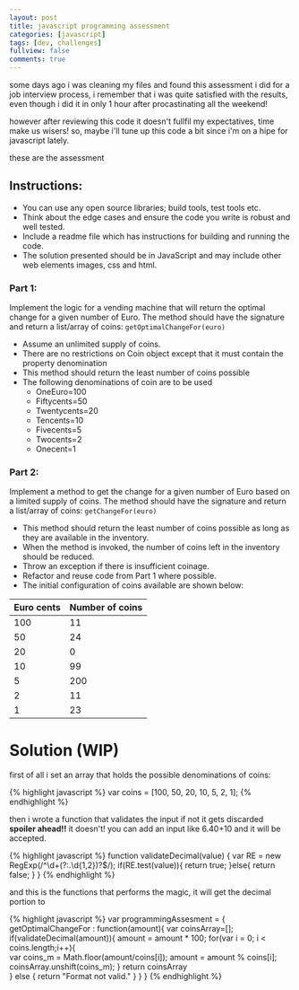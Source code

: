 ```yaml
---
layout: post
title: javascript programming assessment
categories: [javascript]
tags: [dev, challenges]
fullview: false
comments: true
---
```

some days ago i was cleaning my files and found this assessment i did for a job interview process, i remember that i was quite satisfied with the results, even though i did it in only 1 hour after procastinating all the weekend!

however after reviewing this code it doesn't fullfil my expectatives, time make us wisers! so, maybe i'll tune up this code a bit since i'm on a hipe for javascript lately. 

these are the assessment

## Instructions:

* You can use any open source libraries; build tools, test tools etc.
* Think about the edge cases and ensure the code you write is robust and well tested.
* Include a readme file which has instructions for building and running the code.
* The solution presented should be in JavaScript and may include other web elements images, css and html.

### Part 1:
Implement the logic for a vending machine that will return the optimal change for a given number of Euro. The method should have the signature and return a list/array of coins: `getOptimalChangeFor(euro)`

* Assume an unlimited supply of coins.
* There are no restrictions on Coin object except that it must contain the property denomination
* This method should return the least number of coins possible
* The following denominations of coin are to be used
    + OneEuro=100
    + Fiftycents=50
    + Twentycents=20 
    + Tencents=10
    + Fivecents=5
    + Twocents=2
    + Onecent=1

### Part 2:
Implement a method to get the change for a given number of Euro based on a limited supply of coins. The method should have the signature and return a list/array of coins: `getChangeFor(euro)`

* This method should return the least number of coins possible as long as they are available in the inventory.
* When the method is invoked, the number of coins left in the inventory should be reduced.
* Throw an exception if there is insufficient coinage.
* Refactor and reuse code from Part 1 where possible.
* The initial configuration of coins available are shown below:

|Euro cents     | Number of coins  |
|---|---|
| 100  | 11  |
| 50 | 24  |
| 20  | 0  |
| 10  | 99  |
| 5  | 200  |
| 2  | 11  |
| 1  | 23  |

# Solution (WIP)

first of all i set an array that holds the possible denominations of coins:

{% highlight javascript %}
var coins = [100, 50, 20, 10, 5, 2, 1];
{% endhighlight %}

then i wrote a function that validates the input if not it gets discarded **spoiler ahead!!** it doesn't! you can add an input like 6.40+10 and it will be accepted.

{% highlight javascript %}
function validateDecimal(value)    {
    var RE = new RegExp(/^\d+(?:\.\d{1,2})?$/);
    if(RE.test(value)){
       return true;
    }else{
       return false;
    }
}
{% endhighlight %}

and this is the functions that performs the magic, it will get the decimal portion to 

{% highlight javascript %}
var programmingAssesment = {
    getOptimalChangeFor : function(amount){
        var coinsArray=[];
        if(validateDecimal(amount)){
            amount = amount * 100;
            for(var i = 0; i < coins.length;i++){        
                var coins_m = Math.floor(amount/coins[i]);
                amount = amount % coins[i];
                coinsArray.unshift(coins_m);
             }
        return coinsArray           
    } else  {
            return "Format not valid."
        }
    }
}
{% endhighlight %}





